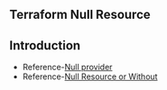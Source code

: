 ## Terraform Null Resource
## Introduction
- Reference-[Null provider](https://registry.terraform.io/providers/hashicorp/null/latest/docs)
- Reference-[Null Resource or Without]()